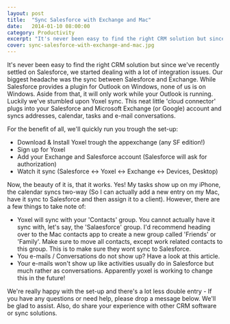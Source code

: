 ```yaml
---
layout: post
title:  "Sync Salesforce with Exchange and Mac"
date:   2014-01-10 08:00:00
category: Productivity
excerpt: "It's never been easy to find the right CRM solution but since we've recently settled on Salesforce, we started dealing with a lot of integration issues. Our biggest headache was the sync between Salesforce and Exchange."
cover: sync-salesforce-with-exchange-and-mac.jpg
---
```


It's never been easy to find the right CRM solution but since we've recently settled on Salesforce, we started dealing with a lot of integration issues. Our biggest headache was the sync between Salesforce and Exchange. While Salesforce provides a plugin for Outlook on Windows, none of us is on Windows. Aside from that, it will only work while your Outlook is running. Luckily we've stumbled upon Yoxel sync. This neat little 'cloud connector' plugs into your Salesforce and Microsoft Exchange (or Google) account and syncs addresses, calendar, tasks and e-mail conversations.

For the benefit of all, we'll quickly run you trough the set-up:

- Download & Install Yoxel trough the appexchange (any SF edition!)
- Sign up for Yoxel
- Add your Exchange and Salesforce account (Salesforce will ask for authorization)
- Watch it sync (Salesforce <-> Yoxel <-> Exchange <-> Devices, Desktop)

Now, the beauty of it is, that it works. Yes! My tasks show up on my iPhone, the calendar syncs two-way (So I can actually add a new entry on my Mac, have it sync to Salesforce and then assign it to a client). However, there are a few things to take note of:

- Yoxel will sync with your 'Contacts' group. You cannot actually have it sync with, let's say, the 'Salaesforce' group. I'd recommend heading over to the Mac contacts app to create a new group called 'Friends' or 'Family'. Make sure to move all contacts, except work related contacts to this group. This is to make sure they wont sync to Salesforce.
- You e-mails / Conversations do not show up? Have a look at this article.
- Your e-mails won't show up like activities usually do in Salesforce but much rather as conversations. Apparently yoxel is working to change this in the future!

We're really happy with the set-up and there's a lot less double entry - If you have any questions or need help, please drop a message below. We'll be glad to assist. Also, do share your experience with other CRM software or sync solutions.
